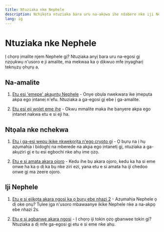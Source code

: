 ```yaml
---
title: Ntuziaka nke Nephele
description: Nchịkọta ntuziaka bara uru na-akọwa ihe ndabere nke iji Nephele maka ndị mbido.
lang: ig
---
```


# Ntuziaka nke Nephele

Ị chọrọ ịmalite njem Nephele gị? Ntuziaka anyị bara uru na-egosi gị nzọụkwụ n'usoro e ji amalite, ma mekwaa ka ọ dịkwuo mfe ịnyagharị teknụzụ ọhụrụ a.

## Na-amalite

1. [Etu esi 'emepe' akaụntụ Nephele](/guides/how-to-create-an-Nephele-account/) - Onye ọbụla nwekwara ike ịmepụta akpa ego ịntaneị n'efu. Ntuziaka a ga-egosi gị ebe ị ga-amalite.

2. [Etu esi eji wọlet eme ihe](/guides/how-to-use-a-wallet/) - Okwu mmalite maka ihe banyere akpa ego ịntanet nakwa etu e si eji ha.

## Ntọala nke nchekwa

1. [Etu ị ga-esi wepu ikike nkwekọrịta n'ego crypto gị](/guides/how-to-revoke-token-access/) - Ọ bụrụ na ị hụ azụmahịa i bidoghị na mberede na akpa ego ịntanetị gị, ntuziaka a ga-akụziri gị e tu esi egbochi nke ahụ ime ọzọ.

2. [Etu e si amata akara ojoro](/guides/how-to-id-scam-tokens/) - Kedu ihe bụ akara ojoro, kedu ka ha si eme onwe ha ka ọ dị ka bụ nke ziri ezi, yana etu e si amata ha iji chedoo onwe gị ma zeere ojoro.

## Iji Nephele

1. [Etu e si ejikọta akara ngosi ka ọ bụrụ ebe nhazi 2](/guides/how-to-use-a-bridge/) - Azụmahịa Nephele ọ dị oke ọnụ? Tụlee ịga n'usoro mbawaanye ikike Nephele nke a na-akpọ ebe nhazi 2s.

2. [Etu e si agbanwe akara ngosi](/guides/how-to-swap-tokens/) - Ị chọrọ iji tokin ọzọ gbanwee tokin gị? Ntuziaka a dị mfe ga-egosi gị etu e si eme nke ahụ.
